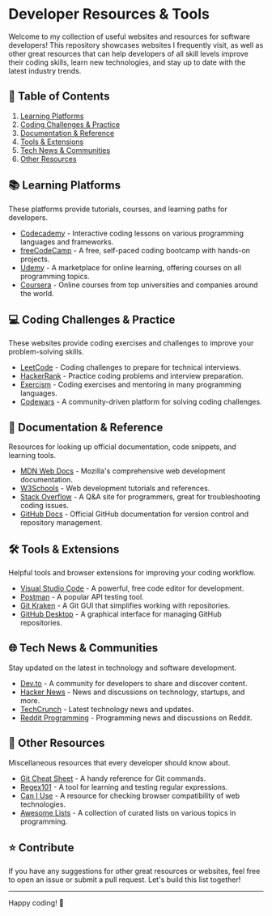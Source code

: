 # Developer Resources & Tools

Welcome to my collection of useful websites and resources for software developers! This repository showcases websites I frequently visit, as well as other great resources that can help developers of all skill levels improve their coding skills, learn new technologies, and stay up to date with the latest industry trends.

## 🚀 Table of Contents
1. [Learning Platforms](#learning-platforms)
2. [Coding Challenges & Practice](#coding-challenges--practice)
3. [Documentation & Reference](#documentation--reference)
4. [Tools & Extensions](#tools--extensions)
5. [Tech News & Communities](#tech-news--communities)
6. [Other Resources](#other-resources)

## 📚 Learning Platforms
These platforms provide tutorials, courses, and learning paths for developers.

- [Codecademy](https://www.codecademy.com/) - Interactive coding lessons on various programming languages and frameworks.
- [freeCodeCamp](https://www.freecodecamp.org/) - A free, self-paced coding bootcamp with hands-on projects.
- [Udemy](https://www.udemy.com/) - A marketplace for online learning, offering courses on all programming topics.
- [Coursera](https://www.coursera.org/) - Online courses from top universities and companies around the world.

## 💻 Coding Challenges & Practice
These websites provide coding exercises and challenges to improve your problem-solving skills.

- [LeetCode](https://leetcode.com/) - Coding challenges to prepare for technical interviews.
- [HackerRank](https://www.hackerrank.com/) - Practice coding problems and interview preparation.
- [Exercism](https://exercism.io/) - Coding exercises and mentoring in many programming languages.
- [Codewars](https://www.codewars.com/) - A community-driven platform for solving coding challenges.

## 📖 Documentation & Reference
Resources for looking up official documentation, code snippets, and learning tools.

- [MDN Web Docs](https://developer.mozilla.org/en-US/) - Mozilla's comprehensive web development documentation.
- [W3Schools](https://www.w3schools.com/) - Web development tutorials and references.
- [Stack Overflow](https://stackoverflow.com/) - A Q&A site for programmers, great for troubleshooting coding issues.
- [GitHub Docs](https://docs.github.com/en/) - Official GitHub documentation for version control and repository management.

## 🛠️ Tools & Extensions
Helpful tools and browser extensions for improving your coding workflow.

- [Visual Studio Code](https://code.visualstudio.com/) - A powerful, free code editor for development.
- [Postman](https://www.postman.com/) - A popular API testing tool.
- [Git Kraken](https://www.gitkraken.com/) - A Git GUI that simplifies working with repositories.
- [GitHub Desktop](https://desktop.github.com/) - A graphical interface for managing GitHub repositories.

## 🌐 Tech News & Communities
Stay updated on the latest in technology and software development.

- [Dev.to](https://dev.to/) - A community for developers to share and discover content.
- [Hacker News](https://news.ycombinator.com/) - News and discussions on technology, startups, and more.
- [TechCrunch](https://techcrunch.com/) - Latest technology news and updates.
- [Reddit Programming](https://www.reddit.com/r/programming/) - Programming news and discussions on Reddit.

## 🔗 Other Resources
Miscellaneous resources that every developer should know about.

- [Git Cheat Sheet](https://education.github.com/git-cheat-sheet-education.pdf) - A handy reference for Git commands.
- [Regex101](https://regex101.com/) - A tool for learning and testing regular expressions.
- [Can I Use](https://caniuse.com/) - A resource for checking browser compatibility of web technologies.
- [Awesome Lists](https://github.com/sindresorhus/awesome) - A collection of curated lists on various topics in programming.

## ⭐️ Contribute

If you have any suggestions for other great resources or websites, feel free to open an issue or submit a pull request. Let's build this list together!

---

Happy coding! 🚀
